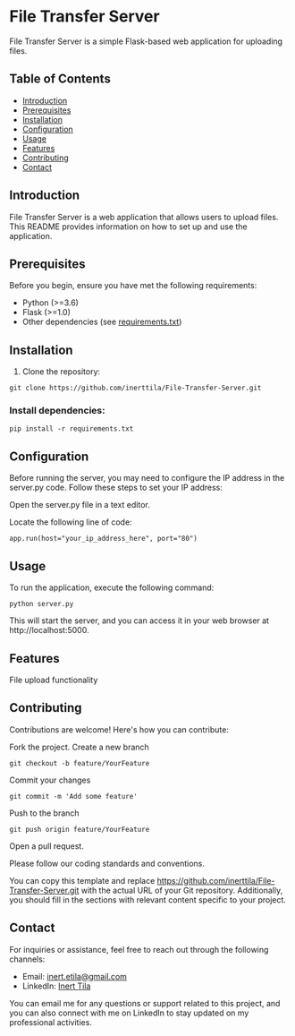 # File Transfer Server

File Transfer Server is a simple Flask-based web application for uploading files.

## Table of Contents

- [Introduction](#introduction)
- [Prerequisites](#prerequisites)
- [Installation](#installation)
- [Configuration](#configuration)
- [Usage](#usage)
- [Features](#features)
- [Contributing](#contributing)
- [Contact](#Contact)

## Introduction

File Transfer Server is a web application that allows users to upload files. This README provides information on how to set up and use the application.

## Prerequisites

Before you begin, ensure you have met the following requirements:

- Python (>=3.6)
- Flask (>=1.0)
- Other dependencies (see [requirements.txt](requirements.txt))

## Installation

1. Clone the repository:

```shell
git clone https://github.com/inerttila/File-Transfer-Server.git
```

### Install dependencies:

```shell
pip install -r requirements.txt

```
## Configuration
Before running the server, you may need to configure the IP address in the server.py code. Follow these steps to set your IP address:

Open the server.py file in a text editor.

Locate the following line of code:
```shell
app.run(host="your_ip_address_here", port="80")
```
## Usage
To run the application, execute the following command:

```shell
python server.py

```

This will start the server, and you can access it in your web browser at
http://localhost:5000.

## Features
File upload functionality

## Contributing
Contributions are welcome! Here's how you can contribute:

Fork the project.
Create a new branch 
```shell
git checkout -b feature/YourFeature
```
Commit your changes
```shell
git commit -m 'Add some feature'
```
Push to the branch
```shell
git push origin feature/YourFeature
```
Open a pull request.

Please follow our coding standards and conventions.

You can copy this template and replace https://github.com/inerttila/File-Transfer-Server.git with the actual URL of your Git repository. Additionally, you should fill in the sections with relevant content specific to your project.

## Contact

For inquiries or assistance, feel free to reach out through the following channels:

- Email: [inert.etila@gmail.com](mailto:inert.etila@gmail.com)
- LinkedIn: [Inert Tila](https://al.linkedin.com/in/inerttila)

You can email me for any questions or support related to this project, and you can also connect with me on LinkedIn to stay updated on my professional activities.
